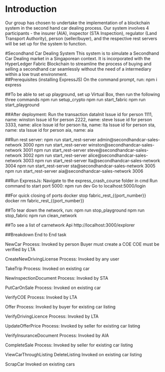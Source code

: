 # Introduction
Our group has chosen to undertake the implementation of a blockchain system in the second hand car dealing process. Our system involves 4 participants - the insurer (AIA), inspector (STA Inspection), regulator (Land Transport Authority), person (seller/buyer), and the respective rest servers will be set up for the system to function.

#Secondhand Car Dealing System
This system is to simulate a Secondhand Car Dealing market in a Singaporean context. It is incorporated with the HyperLedger Fabric Blockchain to streamline the process of buying and selling a secondhand car seamlessly without the need of a intermediary within a low trust environment.  
##Prerequisites (installing ExpressJS)
On the command prompt, run: npm i express

##To be able to set up playground, set up Virtual Box, then run the following three commands
npm run setup_crypto
npm run start_fabric
npm run start_playground

##After deployment:
Run the transaction dataInit
Issue id for person 1111, name: winston
Issue id for person 2222, name: steve
Issue id for person 3333, name: alice
Issue id for person lta, name: lta
Issue id for person sta, name: sta
Issue id for person aia, name: aia

##Run rest server: 
npm run start_rest-server admin@secondhandcar-sales-network 3000
npm run start_rest-server winston@secondhandcar-sales-network 3001
npm run start_rest-server steve@secondhandcar-sales-network 3002
npm run start_rest-server alice@secondhandcar-sales-network 3003
npm run start_rest-server lta@secondhandcar-sales-network 3004
npm run start_rest-server sta@secondhandcar-sales-network 3005
npm run start_rest-server aia@secondhandcar-sales-network 3006

##Run ExpressJs:
Navigate to the express_crash_course folder in cmd
Run command to start port 5000: npm run dev
Go to localhost:5000/login 


##For quick closing of ports
docker stop fabric_rest_{{port_number}}
docker rm fabric_rest_{{port_number}}


##To tear down the network, run:
npm run stop_playground
npm run stop_fabric
npm run clean_network


##To see a list of carnetwork Api
http://localhost:3000/explorer


##Breakdown End to End task


NewCar
Process:
Invoked by person
Buyer must create a COE
COE must be verified by LTA


CreateNewDrivingLicense
Process:
Invoked by any user

TakeTrip
Process:
Invoked on existing car

NewInspectionDocument
Process:
Invoked by STA

PutCarOnSale
Process:
Invoked on existing car

VerifyCOE
Process:
Invoked by LTA

Offer
Process:
Invoked by buyer for existing car listing

VerifyDrivingLicence
Process:
Invoked by LTA

UpdateOfferPrice
Process:
Invoked by seller for existing car listing

VerifyInsuranceDocument
Process:
Invoked by AIA

CompleteSale
Process:
Invoked by seller for existing car listing 

ViewCarThroughListing
DeleteListing
Invoked on existing car listing


ScrapCar
Invoked on existing cars



